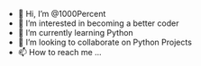 - 👋 Hi, I’m @1000Percent
- 👀 I’m interested in becoming a better coder
- 🌱 I’m currently learning Python
- 💞️ I’m looking to collaborate on Python Projects
- 📫 How to reach me ...

<!---
1000Percent/1000Percent is a ✨ special ✨ repository because its `README.md` (this file) appears on your GitHub profile.
You can click the Preview link to take a look at your changes.
--->
